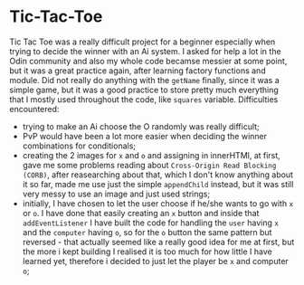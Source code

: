# Tic-Tac-Toe
Tic Tac Toe was a really difficult project for a beginner especially when trying to decide the winner with an Ai system. I asked for help a lot in the Odin community and also my whole code becamse messier at some point, but it was a great practice again, after learning factory functions and module. Did not really do anything with the `getName` finally, since it was a simple game, but it was a good practice to store pretty much everything that I mostly used throughout the code, like `squares` variable.
Difficulties encountered:
- trying to make an Ai choose the O randomly was really difficult;
- PvP would have been a lot more easier when deciding the winner combinations for conditionals;
- creating the 2 images for `x` and `o` and assigning in innerHTMl, at first, gave me some problems reading about `Cross-Origin Read Blocking (CORB)`, after reasearching about that, which I don't know anything about it so far, made me use just the simple `appendChild` instead, but it was still very messy to use an image and just used strings;
- initially, I have chosen to let the user choose if he/she wants to go with `x` or `o`. I have done that easily creating an `x` button and inside that `addEventListener` I have built the code for handling the `user` having `x` and the `computer` having `o`, so for the `o` button the same pattern but reversed - that actually seemed like a really good idea for me at first, but the more i kept building I realised it is too much for how little I have learned yet, therefore i decided to just let the player be `x` and computer `o`;